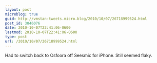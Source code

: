 ```yaml
---
layout: post
microblog: true
guid: http://vmstan-tweets.micro.blog/2010/10/07/26718999524.html
post_id: 3046076
date: 2010-10-07T22:41:06-0600
lastmod: 2010-10-07T22:41:06-0600
type: post
url: /2010/10/07/26718999524.html
---
```

Had to switch back to Osfoora off Seesmic for iPhone. Still seemed flaky.
